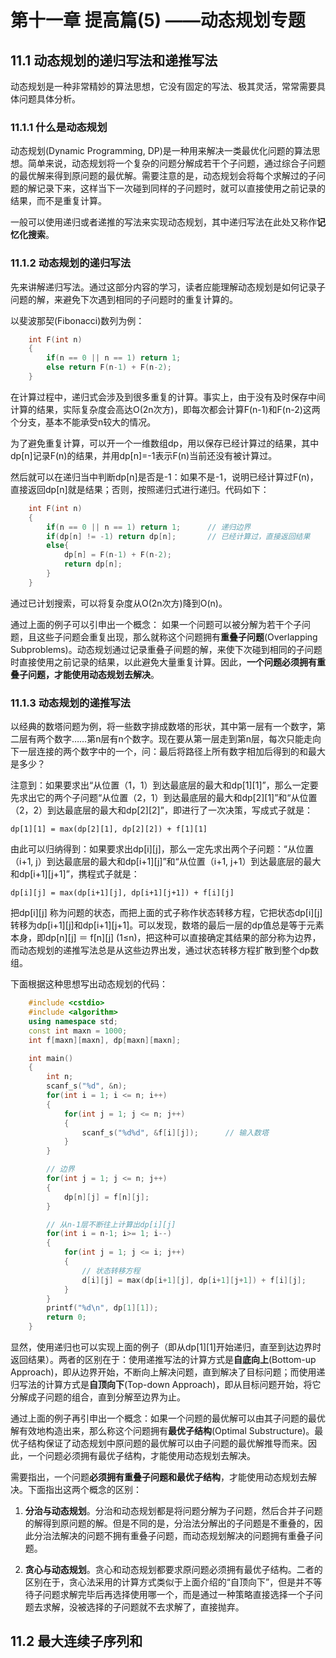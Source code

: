 # 第十一章 提高篇(5) ——动态规划专题

## 11.1 动态规划的递归写法和递推写法

动态规划是一种非常精妙的算法思想，它没有固定的写法、极其灵活，常常需要具体问题具体分析。

### 11.1.1 什么是动态规划

动态规划(Dynamic Programming, DP)是一种用来解决一类最优化问题的算法思想。简单来说，动态规划将一个复杂的问题分解成若干个子问题，通过综合子问题的最优解来得到原问题的最优解。需要注意的是，动态规划会将每个求解过的子问题的解记录下来，这样当下一次碰到同样的子问题时，就可以直接使用之前记录的结果，而不是重复计算。

一般可以使用递归或者递推的写法来实现动态规划，其中递归写法在此处又称作**记忆化搜索**。

### 11.1.2 动态规划的递归写法

先来讲解递归写法。通过这部分内容的学习，读者应能理解动态规划是如何记录子问题的解，来避免下次遇到相同的子问题时的重复计算的。

以斐波那契(Fibonacci)数列为例：

```C++
    int F(int n)
    {
        if(n == 0 || n == 1) return 1;
        else return F(n-1) + F(n-2);
    }
```

在计算过程中，递归式会涉及到很多重复的计算。事实上，由于没有及时保存中间计算的结果，实际复杂度会高达O(2n次方)，即每次都会计算F(n-1)和F(n-2)这两个分支，基本不能承受n较大的情况。

为了避免重复计算，可以开一个一维数组dp，用以保存已经计算过的结果，其中dp[n]记录F(n)的结果，并用dp[n]=-1表示F(n)当前还没有被计算过。

然后就可以在递归当中判断dp[n]是否是-1：如果不是-1，说明已经计算过F(n)，直接返回dp[n]就是结果；否则，按照递归式进行递归。代码如下：

```C++
    int F(int n)
    {
        if(n == 0 || n == 1) return 1;      // 递归边界
        if(dp[n] != -1) return dp[n];       // 已经计算过，直接返回结果
        else{
            dp[n] = F(n-1) + F(n-2);
            return dp[n];
        }
    }
```

通过已计划搜索，可以将复杂度从O(2n次方)降到O(n)。

通过上面的例子可以引申出一个概念： 如果一个问题可以被分解为若干个子问题，且这些子问题会重复出现，那么就称这个问题拥有**重叠子问题**(Overlapping Subproblems)。动态规划通过记录重叠子间题的解，来使下次碰到相同的子问题时直接使用之前记录的结果，以此避免大量重复计算。因此，**一个问题必须拥有重叠子问题，才能使用动态规划去解决**。

### 11.1.3 动态规划的递推写法

以经典的数塔问题为例，将一些数字排成数塔的形状，其中第一层有一个数字，第二层有两个数字……第n层有n个数字。现在要从第一层走到第n层，每次只能走向下一层连接的两个数字中的一个，问：最后将路径上所有数字相加后得到的和最大是多少？

注意到：如果要求出“从位置（1，1）到达最底层的最大和dp[1][1]”，那么一定要先求出它的两个子问题“从位置（2，1）到达最底层的最大和dp[2][1]”和“从位置（2，2）到达最底层的最大和dp[2][2]”，即进行了一次决策，写成式子就是：

`dp[1][1] = max(dp[2][1], dp[2][2]) + f[1][1]`

由此可以归纳得到：如果要求出dp[i][j]，那么一定先求出两个子问题：“从位置（i+1, j）到达最底层的最大和dp[i+1][j]”和“从位置（i+1, j+1）到达最底层的最大和dp[i+1][j+1]”，携程式子就是：

`dp[i][j] = max(dp[i+1][j], dp[i+1][j+1]) + f[i][j]`

把dp[i][j] 称为问题的状态，而把上面的式子称作状态转移方程，它把状态dp[i][j]转移为dp[i+1][j]和dp[i+1][j+1]。可以发现，数塔的最后一层的dp值总是等于元素本身，即dp[n][j] ＝ f[n][j] (1≤n)，把这种可以直接确定其结果的部分称为边界，而动态规划的递推写法总是从这些边界出发，通过状态转移方程扩散到整个dp数组。

下面根据这种思想写出动态规划的代码：

```C++
    #include <cstdio>
    #include <algorithm>
    using namespace std;
    const int maxn = 1000;
    int f[maxn][maxn], dp[maxn][maxn];

    int main()
    {
        int n;
        scanf_s("%d", &n);
        for(int i = 1; i <= n; i++)
        {
            for(int j = 1; j <= n; j++)
            {
                scanf_s("%d%d", &f[i][j]);      // 输入数塔
            }
        }

        // 边界
        for(int j = 1; j <= n; j++)
        {
            dp[n][j] = f[n][j];
        }

        // 从n-1层不断往上计算出dp[i][j]
        for(int i = n-1; i>= 1; i--)
        {
            for(int j = 1; j <= i; j++)
            {
                // 状态转移方程
                d[i][j] = max(dp[i+1][j], dp[i+1][j+1]) + f[i][j];
            }
        }
        printf("%d\n", dp[1][1]);
        return 0;
    }
```

显然，使用递归也可以实现上面的例子（即从dp[1][1]开始递归，直至到达边界时返回结果）。两者的区别在于：使用递推写法的计算方式是**自底向上**(Bottom-up Approach)，即从边界开始，不断向上解决问题，直到解决了目标问题；而使用递归写法的计算方式是**自顶向下**(Top-down Approach)，即从目标问题开始，将它分解成子问题的组合，直到分解至边界为止。

通过上面的例子再引申出一个概念：如果一个问题的最优解可以由其子问题的最优解有效地构造出来，那么称这个问题拥有**最优子结构**(Optimal Substructure)。最优子结构保证了动态规划中原问题的最优解可以由子问题的最优解推导而来。因此，一个问题必须拥有最优子结构，才能使用动态规划去解决。

需要指出，一个问题**必须拥有重叠子问题和最优子结构**，才能使用动态规划去解决。下面指出这两个概念的区别：

1. **分治与动态规划**。分治和动态规划都是将问题分解为子问题，然后合并子问题的解得到原问题的解。但是不同的是，分治法分解出的子问题是不重叠的，因此分治法解决的问题不拥有重叠子问题，而动态规划解决的问题拥有重叠子问题。

2. **贪心与动态规划**。贪心和动态规划都要求原问题必须拥有最优子结构。二者的区别在于，贪心法采用的计算方式类似于上面介绍的“自顶向下”，但是并不等待子问题求解完毕后再选择使用哪一个，而是通过一种策略直接选择一个子问题去求解，没被选择的子问题就不去求解了，直接抛弃。

## 11.2 最大连续子序列和

